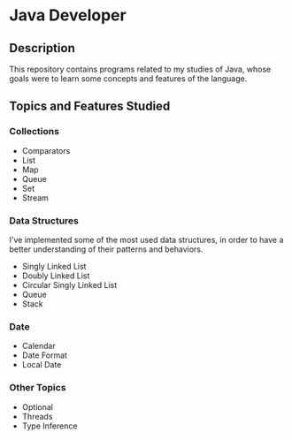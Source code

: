 # Java Developer

## Description

This repository contains programs related to my studies of Java, whose goals were to learn some concepts and features of the language.

## Topics and Features Studied

### Collections

* Comparators
* List
* Map
* Queue
* Set
* Stream

### Data Structures

I've implemented some of the most used data structures, in order to have a better understanding of their patterns and behaviors.

* Singly Linked List
* Doubly Linked List
* Circular Singly Linked List
* Queue
* Stack

### Date

* Calendar
* Date Format
* Local Date

### Other Topics

* Optional
* Threads
* Type Inference